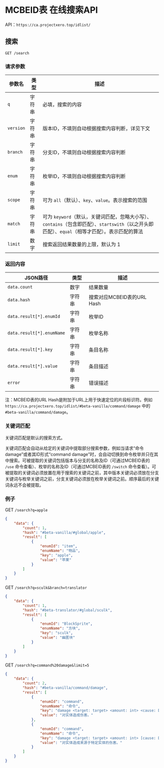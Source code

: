 # MCBEID表 在线搜索API

API：`https://ca.projectxero.top/idlist/`

## 搜索

```
GET /search
```

### 请求参数

|参数名|类型|描述|
|---|---|---|
|`q`|字符串|必填，搜索的内容|
|`version`|字符串|版本ID，不填则自动根据搜索内容判断，详见下文|
|`branch`|字符串|分支ID，不填则自动根据搜索内容判断|
|`enum`|字符串|枚举ID，不填则自动根据搜索内容判断|
|`scope`|字符串|可为 `all`（默认）、`key`、`value`。表示搜索的范围|
|`match`|字符串|可为 `keyword`（默认，关键词匹配，忽略大小写）、`contains`（包含即匹配）、`startswith`（以之开头即匹配）、`equal`（相等才匹配）。表示匹配的算法|
|`limit`|数字|搜索返回结果数量的上限，默认为 1|

### 返回内容

|JSON路径|类型|描述|
|---|---|---|
|`data.count`|数字|结果数量|
|`data.hash`|字符串|搜索对应MCBEID表的URL Hash|
|`data.result[*].enumId`|字符串|枚举ID|
|`data.result[*].enumName`|字符串|枚举名称|
|`data.result[*].key`|字符串|条目名称|
|`data.result[*].value`|字符串|条目描述|
|`error`|字符串|错误描述|

注：MCBEID表的URL Hash是附加于URL上用于快速定位的片段标识符。例如 `https://ca.projectxero.top/idlist/#beta-vanilla/command/damage` 中的 `#beta-vanilla/command/damage`。

### 关键词匹配

关键词匹配是默认的搜索方式。

关键词匹配会自动从给定的关键词中提取部分搜索参数，例如当请求“命令 damage”或者其ID形式“command damage”时，会自动切换到命令枚举并只在其中搜索。可被提取的关键词包括版本与分支的名称及ID（可通过MCBEID表的 `/use` 命令查看）、枚举的名称及ID（可通过MCBEID表的 `/switch` 命令查看）。可被提取的关键词必须放置在用于搜索的关键词之前，其中版本关键词必须放在分支关键词与枚举关键词之前，分支关键词必须放在枚举关键词之前。顺序最后的关键词永远不会被提取。

### 例子

GET `/search?q=apple`
```json
{
    "data": {
        "count": 1,
        "hash": "#beta-vanilla/#global/apple",
        "result": [
            {
                "enumId": "item",
                "enumName": "物品",
                "key": "apple",
                "value": "苹果"
            }
        ]
    }
}
```

GET `/search?q=sculk&branch=translator`
```json
{
    "data": {
        "count": 1,
        "hash": "#beta-translator/#global/sculk",
        "result": [
            {
                "enumId": "BlockSprite",
                "enumName": "方块",
                "key": "sculk",
                "value": "幽匿块"
            }
        ]
    }
}
```

GET `/search?q=command%20damage&limit=5`
```json
{
    "data": {
        "count": 2,
        "hash": "#beta-vanilla/command/damage",
        "result": [
            {
                "enumId": "command",
                "enumName": "命令",
                "key": "damage <target: target> <amount: int> <cause: DamageCause> entity <damager: target>",
                "value": "对实体造成伤害。"
            },
            {
                "enumId": "command",
                "enumName": "命令",
                "key": "damage <target: target> <amount: int> [cause: DamageCause]",
                "value": "对实体造成来源于特定实体的伤害。"
            }
        ]
    }
}
```